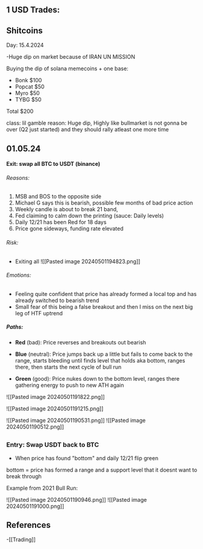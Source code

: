 ## 1 USD Trades:





## Shitcoins

Day: 15.4.2024

-Huge dip on market because of IRAN UN MISSION

Buying the dip of solana memecoins + one base:

- Bonk $100
- Popcat $50
- Myro $50
- TYBG $50

Total $200

class: lil gamble
reason: Huge dip, Highly like bullmarket is not gonna be over (Q2 just started) and they should rally atleast one more time 


## 01.05.24

#### Exit: swap all BTC to USDT (binance)

###### Reasons:
1. MSB and BOS to the opposite side
2. Michael G says this is bearish, possible few months of bad price action
3. Weekly candle is about to break 21 band, 
4. Fed claiming to calm down the printing (sauce: Daily levels)
5. Daily 12/21 has been Red for 18 days
6. Price gone sideways, funding rate elevated

###### Risk:

 - Exiting all 
![[Pasted image 20240501194823.png]]

###### Emotions:

- Feeling quite confident that price has already formed a local top and has already switched to bearish trend 
- Small fear of this being a false breakout and then I miss on the next big leg of HTF uptrend

##### Paths:

- **Red** (bad): Price reverses and breakouts out bearish

- **Blue** (neutral): Price jumps back up a little but fails to come back to the range, starts bleeding until finds level that holds aka bottom, ranges there, then starts the next cycle of bull run

-  **Green** (good): Price nukes down to the bottom level, ranges there gathering energy to push to new ATH again 

![[Pasted image 20240501191822.png]]

![[Pasted image 20240501191215.png]]

![[Pasted image 20240501190531.png]]
![[Pasted image 20240501190512.png]]
## 
### Entry: Swap USDT back to BTC

- When price has found "bottom" and daily 12/21 flip green

bottom = price has formed a range and a support level that it doesnt want to break through

Example from 2021 Bull Run:

![[Pasted image 20240501190946.png]]
![[Pasted image 20240501191000.png]]





## References
<!-- Links to pages not referenced in the content -->
-[[Trading]]
